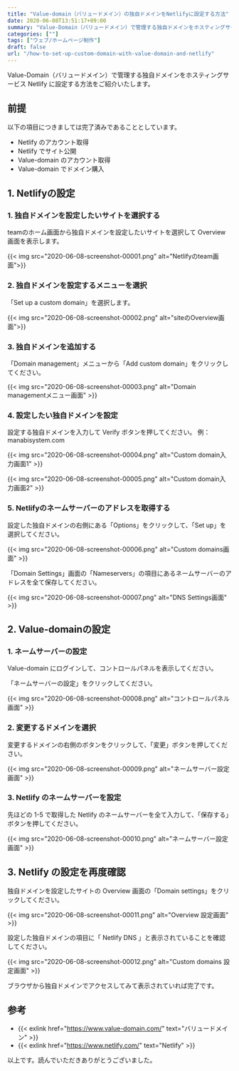 ```yaml
---
title: "Value-domain（バリュードメイン）の独自ドメインをNetlifyに設定する方法"
date: 2020-06-08T13:51:17+09:00
summary: "Value-Domain（バリュードメイン）で管理する独自ドメインをホスティングサービス Netlify に設定する方法をご紹介いたします。"
categories: [""]
tags: ["ウェブ/ホームページ制作"]
draft: false
url: "/how-to-set-up-custom-domain-with-value-domain-and-netlify"
---
```


Value-Domain（バリュードメイン）で管理する独自ドメインをホスティングサービス Netlify に設定する方法をご紹介いたします。

## 前提

以下の項目につきましては完了済みであることとしています。

- Netlify のアカウント取得
- Netlify でサイト公開
- Value-domain のアカウント取得
- Value-domain でドメイン購入

## 1. Netlifyの設定

### 1. 独自ドメインを設定したいサイトを選択する

teamのホーム画面から独自ドメインを設定したいサイトを選択して Overview 画面を表示します。

{{< img src="2020-06-08-screenshot-00001.png" alt="Netlifyのteam画面">}}

### 2. 独自ドメインを設定するメニューを選択

「Set up a custom domain」を選択します。

{{< img src="2020-06-08-screenshot-00002.png" alt="siteのOverview画面">}}

### 3. 独自ドメインを追加する

「Domain management」メニューから「Add custom domain」をクリックしてください。

{{< img src="2020-06-08-screenshot-00003.png" alt="Domain managementメニュー画面" >}}

### 4. 設定したい独自ドメインを設定

設定する独自ドメインを入力して Verify ボタンを押してください。
例：manabisystem.com

{{< img src="2020-06-08-screenshot-00004.png" alt="Custom domain入力画面1" >}}

{{< img src="2020-06-08-screenshot-00005.png" alt="Custom domain入力画面2" >}}

### 5. Netlifyのネームサーバーのアドレスを取得する

設定した独自ドメインの右側にある「Options」をクリックして、「Set up」を選択してください。

{{< img src="2020-06-08-screenshot-00006.png" alt="Custom domains画面" >}}

「Domain Settings」画面の「Nameservers」の項目にあるネームサーバーのアドレスを全て保存してください。

{{< img src="2020-06-08-screenshot-00007.png" alt="DNS Settings画面" >}}

## 2. Value-domainの設定

### 1. ネームサーバーの設定

Value-domain にログインして、コントロールパネルを表示してください。

「ネームサーバーの設定」をクリックしてください。

{{< img src="2020-06-08-screenshot-00008.png" alt="コントロールパネル画面" >}}

### 2. 変更するドメインを選択

変更するドメインの右側のボタンをクリックして、「変更」ボタンを押してください。

{{< img src="2020-06-08-screenshot-00009.png" alt="ネームサーバー設定画面" >}}

### 3. Netlify のネームサーバーを設定

先ほどの 1-5 で取得した Netlify のネームサーバーを全て入力して、「保存する」ボタンを押してください。

{{< img src="2020-06-08-screenshot-00010.png" alt="ネームサーバー設定画面" >}}

## 3. Netlify の設定を再度確認

独自ドメインを設定したサイトの Overview 画面の「Domain settings」をクリックしてください。

{{< img src="2020-06-08-screenshot-00011.png" alt="Overview 設定画面" >}}

設定した独自ドメインの項目に「 Netlify DNS 」と表示されていることを確認してください。

{{< img src="2020-06-08-screenshot-00012.png" alt="Custom domains 設定画面" >}}

ブラウザから独自ドメインでアクセスしてみて表示されていれば完了です。

## 参考

- {{< exlink href="https://www.value-domain.com/" text="バリュードメイン" >}}
- {{< exlink href="https://www.netlify.com/" text="Netlify" >}}

以上です。読んでいただきありがとうございました。
